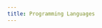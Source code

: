 ```yaml
---
title: Programming Languages
---
```


[//]: # (TODO generate a list of links to each of the sub pages...)